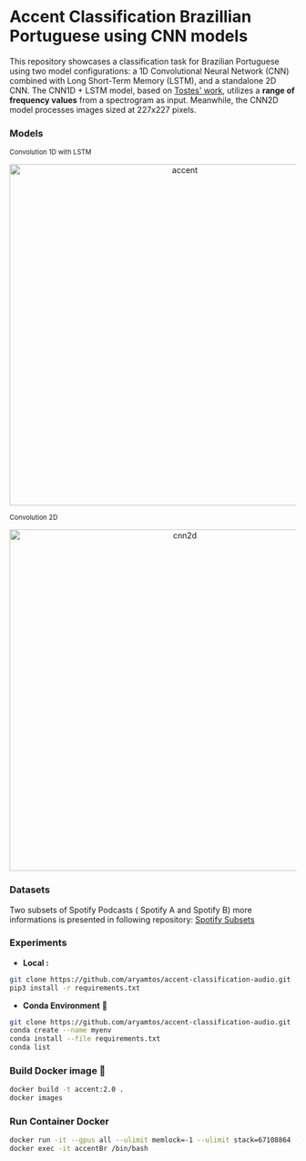 # Accent Classification Brazillian Portuguese using CNN models

This repository showcases a classification task for Brazilian Portuguese using two model configurations: a 1D Convolutional Neural Network (CNN) combined with Long Short-Term Memory (LSTM), and a standalone 2D CNN. The CNN1D + LSTM model, based on <a href="https://github.com/wagnertostes/Classificacao-de-Sotaques-Brasileiros-usando-Redes-Neurais-Profundas/">Tostes'  work</a>, utilizes a <b>range of frequency values</b> from a spectrogram as input. Meanwhile, the CNN2D model processes images sized at 227x227 pixels.



### Models

<small>Convolution 1D with LSTM</small>


<img width="600" style="text-align:center;" alt="accent" src="https://github.com/aryamtos/accent-classification-audio/assets/46492977/f8a19345-4f1d-4232-a43c-84c2800d5524">



<small>Convolution 2D</small>

<img width="600" style="text-align:center;" alt="cnn2d" src="https://github.com/aryamtos/accent-classification-audio/assets/46492977/2ac9a513-25c0-4813-83e3-98e71d0807af">


### Datasets 

Two subsets of Spotify Podcasts ( Spotify A and Spotify B) more informations is presented in following repository: <a href="https://github.com/aryamtos/spotify-subset"> Spotify Subsets</a>

### Experiments

- **Local :**

```bash
git clone https://github.com/aryamtos/accent-classification-audio.git
pip3 install -r requirements.txt
```

- **Conda Environment** 🐍

```bash
git clone https://github.com/aryamtos/accent-classification-audio.git
conda create --name myenv
conda install --file requirements.txt
conda list
```

### Build Docker image 🐳

```bash
docker build -t accent:2.0 .
docker images
```

### Run Container Docker 

```bash
docker run -it --gpus all --ulimit memlock=-1 --ulimit stack=67108864 -v vol/:/vol/ --name accentBr -d accent:2.0
docker exec -it accentBr /bin/bash
```


